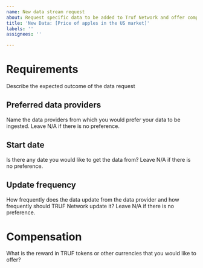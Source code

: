 ```yaml
---
name: New data stream request
about: Request specific data to be added to Truf Network and offer compensation
title: 'New Data: [Price of apples in the US market]'
labels: ''
assignees: ''

---
```


# Requirements
Describe the expected outcome of the data request

## Preferred data providers
Name the data providers from which you would prefer your data to be ingested. Leave N/A if there is no preference. 

## Start date
Is there any date you would like to get the data from? Leave N/A if there is no preference.

## Update frequency
How frequently does the data update from the data provider and how frequently should TRUF Network update it? Leave N/A if there is no preference.

# Compensation
What is the reward in TRUF tokens or other currencies that you would like to offer?
